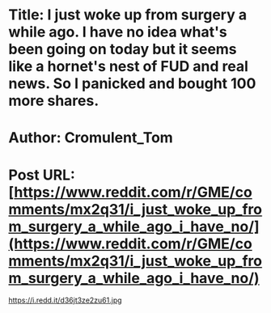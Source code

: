 # Title: I just woke up from surgery a while ago. I have no idea what's been going on today but it seems like a hornet's nest of FUD and real news. So I panicked and bought 100 more shares.
# Author: Cromulent_Tom
# Post URL: [https://www.reddit.com/r/GME/comments/mx2q31/i_just_woke_up_from_surgery_a_while_ago_i_have_no/](https://www.reddit.com/r/GME/comments/mx2q31/i_just_woke_up_from_surgery_a_while_ago_i_have_no/)


https://i.redd.it/d36jt3ze2zu61.jpg